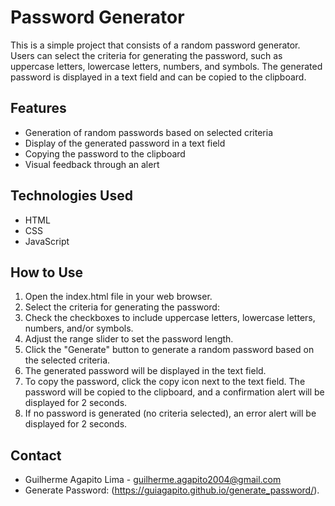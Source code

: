 # Password Generator

This is a simple project that consists of a random password generator. Users can select the criteria for generating the password, such as uppercase letters, lowercase letters, numbers, and symbols. The generated password is displayed in a text field and can be copied to the clipboard.

## Features

- Generation of random passwords based on selected criteria
- Display of the generated password in a text field
- Copying the password to the clipboard
- Visual feedback through an alert

## Technologies Used

- HTML
- CSS
- JavaScript

## How to Use

1. Open the index.html file in your web browser.
2. Select the criteria for generating the password:
3. Check the checkboxes to include uppercase letters, lowercase letters, numbers, and/or symbols.
4. Adjust the range slider to set the password length.
5. Click the "Generate" button to generate a random password based on the selected criteria.
6. The generated password will be displayed in the text field.
7. To copy the password, click the copy icon next to the text field. The password will be copied to the clipboard, and a confirmation alert will be displayed for 2 seconds.
8. If no password is generated (no criteria selected), an error alert will be displayed for 2 seconds.

## Contact

- Guilherme Agapito Lima - guilherme.agapito2004@gmail.com
- Generate Password: (https://guiagapito.github.io/generate_password/).
